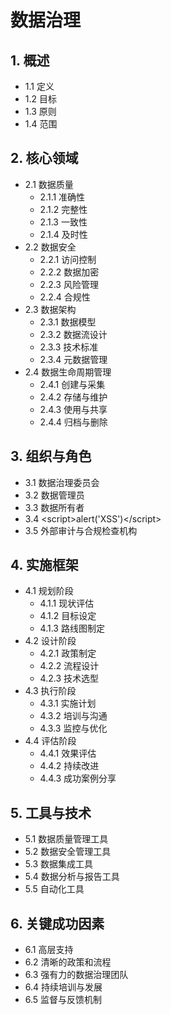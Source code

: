# 数据治理
## 1. 概述
- 1.1 定义
- 1.2 目标
- 1.3 原则
- 1.4 范围
## 2. 核心领域
- 2.1 数据质量
  - 2.1.1 准确性
  - 2.1.2 完整性
  - 2.1.3 一致性
  - 2.1.4 及时性
- 2.2 数据安全
  - 2.2.1 访问控制
  - 2.2.2 数据加密
  - 2.2.3 风险管理
  - 2.2.4 合规性
- 2.3 数据架构
  - 2.3.1 数据模型
  - 2.3.2 数据流设计
  - 2.3.3 技术标准
  - 2.3.4 元数据管理
- 2.4 数据生命周期管理
  - 2.4.1 创建与采集
  - 2.4.2 存储与维护
  - 2.4.3 使用与共享
  - 2.4.4 归档与删除
## 3. 组织与角色
- 3.1 数据治理委员会
- 3.2 数据管理员
- 3.3 数据所有者
- 3.4 &lt;script&gt;alert(&#x27;XSS&#x27;)&lt;/script&gt;
- 3.5 外部审计与合规检查机构
## 4. 实施框架
- 4.1 规划阶段
  - 4.1.1 现状评估
  - 4.1.2 目标设定
  - 4.1.3 路线图制定
- 4.2 设计阶段
  - 4.2.1 政策制定
  - 4.2.2 流程设计
  - 4.2.3 技术选型
- 4.3 执行阶段
  - 4.3.1 实施计划
  - 4.3.2 培训与沟通
  - 4.3.3 监控与优化
- 4.4 评估阶段
  - 4.4.1 效果评估
  - 4.4.2 持续改进
  - 4.4.3 成功案例分享
## 5. 工具与技术
- 5.1 数据质量管理工具
- 5.2 数据安全管理工具
- 5.3 数据集成工具
- 5.4 数据分析与报告工具
- 5.5 自动化工具
## 6. 关键成功因素
- 6.1 高层支持
- 6.2 清晰的政策和流程
- 6.3 强有力的数据治理团队
- 6.4 持续培训与发展
- 6.5 监督与反馈机制